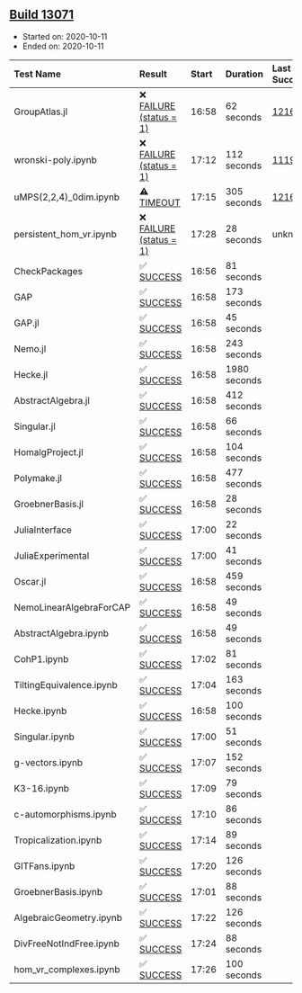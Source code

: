 ## [Build 13071](https://oscarci.mathematik.uni-kl.de/job/oscar/13071/)

* Started on: 2020-10-11
* Ended on: 2020-10-11

| Test Name    | Result | Start | Duration | Last Success | First Failure |
|:-------------|:-------|:------|:---------|:-------------|:--------------|
| GroupAtlas.jl | ❌ [FAILURE (status = 1)](https://oscarci.mathematik.uni-kl.de/job/oscar/13071/artifact/logs/build-13071/GroupAtlas.jl.log) | 16:58 | 62 seconds | [12167](https://oscarci.mathematik.uni-kl.de/job/oscar/12167/) | [12168](https://oscarci.mathematik.uni-kl.de/job/oscar/12168/) |
| wronski-poly.ipynb | ❌ [FAILURE (status = 1)](https://oscarci.mathematik.uni-kl.de/job/oscar/13071/artifact/logs/build-13071/wronski-poly.ipynb.log) | 17:12 | 112 seconds | [11192](https://oscarci.mathematik.uni-kl.de/job/oscar/11192/) | [11193](https://oscarci.mathematik.uni-kl.de/job/oscar/11193/) |
| uMPS(2,2,4)_0dim.ipynb | ⚠ [TIMEOUT](https://oscarci.mathematik.uni-kl.de/job/oscar/13071/artifact/logs/build-13071/uMPS-2-2-4-_0dim.ipynb.log) | 17:15 | 305 seconds | [12167](https://oscarci.mathematik.uni-kl.de/job/oscar/12167/) | [12168](https://oscarci.mathematik.uni-kl.de/job/oscar/12168/) |
| persistent_hom_vr.ipynb | ❌ [FAILURE (status = 1)](https://oscarci.mathematik.uni-kl.de/job/oscar/13071/artifact/logs/build-13071/persistent_hom_vr.ipynb.log) | 17:28 | 28 seconds | unknown | unknown |
| CheckPackages | ✅ [SUCCESS](https://oscarci.mathematik.uni-kl.de/job/oscar/13071/artifact/logs/build-13071/CheckPackages.log) | 16:56 | 81 seconds |  |  |
| GAP | ✅ [SUCCESS](https://oscarci.mathematik.uni-kl.de/job/oscar/13071/artifact/logs/build-13071/GAP.log) | 16:58 | 173 seconds |  |  |
| GAP.jl | ✅ [SUCCESS](https://oscarci.mathematik.uni-kl.de/job/oscar/13071/artifact/logs/build-13071/GAP.jl.log) | 16:58 | 45 seconds |  |  |
| Nemo.jl | ✅ [SUCCESS](https://oscarci.mathematik.uni-kl.de/job/oscar/13071/artifact/logs/build-13071/Nemo.jl.log) | 16:58 | 243 seconds |  |  |
| Hecke.jl | ✅ [SUCCESS](https://oscarci.mathematik.uni-kl.de/job/oscar/13071/artifact/logs/build-13071/Hecke.jl.log) | 16:58 | 1980 seconds |  |  |
| AbstractAlgebra.jl | ✅ [SUCCESS](https://oscarci.mathematik.uni-kl.de/job/oscar/13071/artifact/logs/build-13071/AbstractAlgebra.jl.log) | 16:58 | 412 seconds |  |  |
| Singular.jl | ✅ [SUCCESS](https://oscarci.mathematik.uni-kl.de/job/oscar/13071/artifact/logs/build-13071/Singular.jl.log) | 16:58 | 66 seconds |  |  |
| HomalgProject.jl | ✅ [SUCCESS](https://oscarci.mathematik.uni-kl.de/job/oscar/13071/artifact/logs/build-13071/HomalgProject.jl.log) | 16:58 | 104 seconds |  |  |
| Polymake.jl | ✅ [SUCCESS](https://oscarci.mathematik.uni-kl.de/job/oscar/13071/artifact/logs/build-13071/Polymake.jl.log) | 16:58 | 477 seconds |  |  |
| GroebnerBasis.jl | ✅ [SUCCESS](https://oscarci.mathematik.uni-kl.de/job/oscar/13071/artifact/logs/build-13071/GroebnerBasis.jl.log) | 16:58 | 28 seconds |  |  |
| JuliaInterface | ✅ [SUCCESS](https://oscarci.mathematik.uni-kl.de/job/oscar/13071/artifact/logs/build-13071/JuliaInterface.log) | 17:00 | 22 seconds |  |  |
| JuliaExperimental | ✅ [SUCCESS](https://oscarci.mathematik.uni-kl.de/job/oscar/13071/artifact/logs/build-13071/JuliaExperimental.log) | 17:00 | 41 seconds |  |  |
| Oscar.jl | ✅ [SUCCESS](https://oscarci.mathematik.uni-kl.de/job/oscar/13071/artifact/logs/build-13071/Oscar.jl.log) | 16:58 | 459 seconds |  |  |
| NemoLinearAlgebraForCAP | ✅ [SUCCESS](https://oscarci.mathematik.uni-kl.de/job/oscar/13071/artifact/logs/build-13071/NemoLinearAlgebraForCAP.log) | 16:58 | 49 seconds |  |  |
| AbstractAlgebra.ipynb | ✅ [SUCCESS](https://oscarci.mathematik.uni-kl.de/job/oscar/13071/artifact/logs/build-13071/AbstractAlgebra.ipynb.log) | 16:58 | 49 seconds |  |  |
| CohP1.ipynb | ✅ [SUCCESS](https://oscarci.mathematik.uni-kl.de/job/oscar/13071/artifact/logs/build-13071/CohP1.ipynb.log) | 17:02 | 81 seconds |  |  |
| TiltingEquivalence.ipynb | ✅ [SUCCESS](https://oscarci.mathematik.uni-kl.de/job/oscar/13071/artifact/logs/build-13071/TiltingEquivalence.ipynb.log) | 17:04 | 163 seconds |  |  |
| Hecke.ipynb | ✅ [SUCCESS](https://oscarci.mathematik.uni-kl.de/job/oscar/13071/artifact/logs/build-13071/Hecke.ipynb.log) | 16:58 | 100 seconds |  |  |
| Singular.ipynb | ✅ [SUCCESS](https://oscarci.mathematik.uni-kl.de/job/oscar/13071/artifact/logs/build-13071/Singular.ipynb.log) | 17:00 | 51 seconds |  |  |
| g-vectors.ipynb | ✅ [SUCCESS](https://oscarci.mathematik.uni-kl.de/job/oscar/13071/artifact/logs/build-13071/g-vectors.ipynb.log) | 17:07 | 152 seconds |  |  |
| K3-16.ipynb | ✅ [SUCCESS](https://oscarci.mathematik.uni-kl.de/job/oscar/13071/artifact/logs/build-13071/K3-16.ipynb.log) | 17:09 | 79 seconds |  |  |
| c-automorphisms.ipynb | ✅ [SUCCESS](https://oscarci.mathematik.uni-kl.de/job/oscar/13071/artifact/logs/build-13071/c-automorphisms.ipynb.log) | 17:10 | 86 seconds |  |  |
| Tropicalization.ipynb | ✅ [SUCCESS](https://oscarci.mathematik.uni-kl.de/job/oscar/13071/artifact/logs/build-13071/Tropicalization.ipynb.log) | 17:14 | 89 seconds |  |  |
| GITFans.ipynb | ✅ [SUCCESS](https://oscarci.mathematik.uni-kl.de/job/oscar/13071/artifact/logs/build-13071/GITFans.ipynb.log) | 17:20 | 126 seconds |  |  |
| GroebnerBasis.ipynb | ✅ [SUCCESS](https://oscarci.mathematik.uni-kl.de/job/oscar/13071/artifact/logs/build-13071/GroebnerBasis.ipynb.log) | 17:01 | 88 seconds |  |  |
| AlgebraicGeometry.ipynb | ✅ [SUCCESS](https://oscarci.mathematik.uni-kl.de/job/oscar/13071/artifact/logs/build-13071/AlgebraicGeometry.ipynb.log) | 17:22 | 126 seconds |  |  |
| DivFreeNotIndFree.ipynb | ✅ [SUCCESS](https://oscarci.mathematik.uni-kl.de/job/oscar/13071/artifact/logs/build-13071/DivFreeNotIndFree.ipynb.log) | 17:24 | 88 seconds |  |  |
| hom_vr_complexes.ipynb | ✅ [SUCCESS](https://oscarci.mathematik.uni-kl.de/job/oscar/13071/artifact/logs/build-13071/hom_vr_complexes.ipynb.log) | 17:26 | 100 seconds |  |  |

